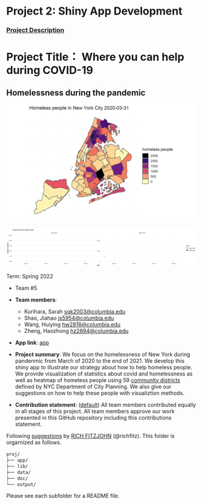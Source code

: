 # Project 2: Shiny App Development

### [Project Description](doc/project2_desc.md)

# Project Title： Where you can help during COVID-19
## Homelessness during the pandemic

![screenshot](doc/figs/homeless.gif)

![screenshot](doc/figs/covid.gif)

Term: Spring 2022

+ Team #5
+ **Team members**:
	+ Kurihara, Sarah sqk2003@columbia.edu
	+ Shao, Jiahao js5954@columbia.edu
	+ Wang, Huiying hw2816@columbia.edu
	+ Zheng, Haozhong hz2694@columbia.edu

+ **App link**: [app](website) 


+ **Project summary**: We focus on the homelessness of New York during pandenmic from March of 2020 to the end of 2021. We develop this shiny app to illustrate our strategy about how to help homeless people. We provide visualization of statistics about covid and homelessness as well as heatmap of homeless people using 59 [community districts](https://communityprofiles.planning.nyc.gov/) defined by NYC Department of City Planning. We also give our suggestions on how to help these people with visualiztion methods. 

+ **Contribution statement**: ([default](doc/a_note_on_contributions.md)) All team members contributed equally in all stages of this project. All team members approve our work presented in this GitHub repository including this contributions statement. 

Following [suggestions](http://nicercode.github.io/blog/2013-04-05-projects/) by [RICH FITZJOHN](http://nicercode.github.io/about/#Team) (@richfitz). This folder is orgarnized as follows.

```
proj/
├── app/
├── lib/
├── data/
├── doc/
└── output/
```

Please see each subfolder for a README file.

